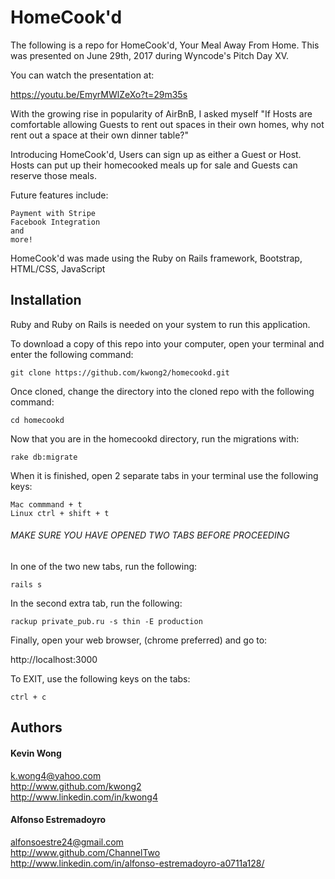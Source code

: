 # HomeCook'd

The following is a repo for HomeCook'd, Your Meal Away From Home. This was presented on June 29th, 2017 during Wyncode's Pitch Day XV. 

You can watch the presentation at:

https://youtu.be/EmyrMWlZeXo?t=29m35s

With the growing rise in popularity of AirBnB, I asked myself "If Hosts are comfortable allowing Guests to rent out spaces in their own homes, why not rent out a space at their own dinner table?"

Introducing HomeCook'd, Users can sign up as either a Guest or Host. Hosts can put up their homecooked meals up for sale and Guests can reserve those meals. 


Future features include: 
```
Payment with Stripe
Facebook Integration
and 
more!
```

HomeCook'd was made using the Ruby on Rails framework, Bootstrap, HTML/CSS, JavaScript

## Installation

Ruby and Ruby on Rails is needed on your system to run this application. 

To download a copy of this repo into your computer, open your terminal and enter the following command: 

```
git clone https://github.com/kwong2/homecookd.git
``` 
Once cloned, change the directory into the cloned repo with the following command:

```
cd homecookd
```
Now that you are in the homecookd directory, run the migrations with:

```
rake db:migrate
```
When it is finished, open 2 separate tabs in your terminal use the following keys:

```
Mac commmand + t
Linux ctrl + shift + t
```
###### MAKE SURE YOU HAVE OPENED TWO TABS BEFORE PROCEEDING

In one of the two new tabs, run the following:

```
rails s
```

In the second extra tab, run the following:

```
rackup private_pub.ru -s thin -E production
```

Finally, open your web browser, (chrome preferred) and go to:

http://localhost:3000

To EXIT, use the following keys on the tabs: 

```
ctrl + c 
```

## Authors

#### Kevin Wong

k.wong4@yahoo.com<br>
http://www.github.com/kwong2<br>
http://www.linkedin.com/in/kwong4


#### Alfonso Estremadoyro

alfonsoestre24@gmail.com<br>
http://www.github.com/ChannelTwo<br>
http://www.linkedin.com/in/alfonso-estremadoyro-a0711a128/
